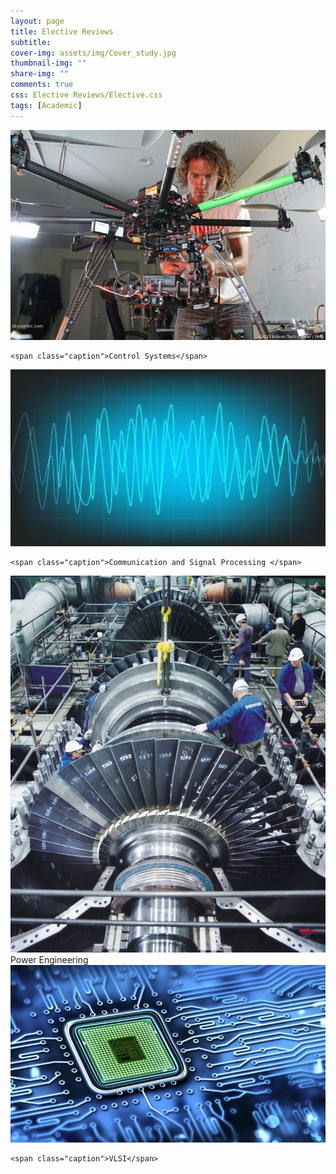 ```yaml
---
layout: page
title: Elective Reviews
subtitle: 
cover-img: assets/img/Cover_study.jpg
thumbnail-img: ""
share-img: ""
comments: true
css: Elective Reviews/Elective.css
tags: [Academic]
---
```


<div class="myGallery">
  <div class="item">
    <img src="/Elective Reviews/Control.JPG" />
    
    <span class="caption">Control Systems</span>
  </div>
  
  <div class="item">
    <img  src="/Elective Reviews/Signal.jpg" />
 
    <span class="caption">Communication and Signal Processing </span>
  </div>
  
  <div class="item">
    <a href="/Course Reviews/Course_review.md">
    <img  src="/Elective Reviews/Power.jpg" />
    </a>
    <span class="caption">Power Engineering</span>
       
  </div>
  
  <div class="item">
    <img src="/Elective Reviews/VLSI.jpg" />
    
    <span class="caption">VLSI</span>
  </div>
</div>

